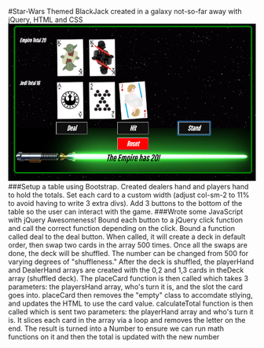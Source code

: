 #Star-Wars Themed BlackJack created in a galaxy not-so-far away with jQuery, HTML and CSS
![alt text](img/swbj3.png "Description goes here")
###Setup a table using Bootstrap.
Created dealers hand and players hand to hold the totals.
Set each card to a custom width (adjust col-sm-2 to 11% to avoid having to write 3 extra divs).
Add 3 buttons to the bottom of the table so the user can interact with the game.
###Wrote some JavaScript with jQuery Awesomeness!
Bound each button to a jQuery click function and call the correct function depending on the click.
Bound a function called deal to the deal button.
When called, it will create a deck in default order, then swap two cards in the array 500 times.
Once all the swaps are done, the deck will be shuffled. The number can be changed from 500 for varying degrees of "shuffleness."
After the deck is shuffled, the playerHand and DealerHand arrays are created with the 0,2 and 1,3 cards in theDeck array (shuffled deck).
The placeCard function is then called which takes 3 parameters: the playersHand array, who's turn it is, and the slot the card goes into.
placeCard then removes the "empty" class to accomdate stlying, and updates the HTML to use the card value.
calculateTotal function is then called which is sent two parameters: the playerHand array and who's turn it is. It slices each card in the array via a loop and removes the letter on the end. The result is turned into a Number to ensure we can run math functions on it and then the total is updated with the new number
